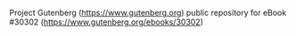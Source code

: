 Project Gutenberg (https://www.gutenberg.org) public repository for eBook #30302 (https://www.gutenberg.org/ebooks/30302)
